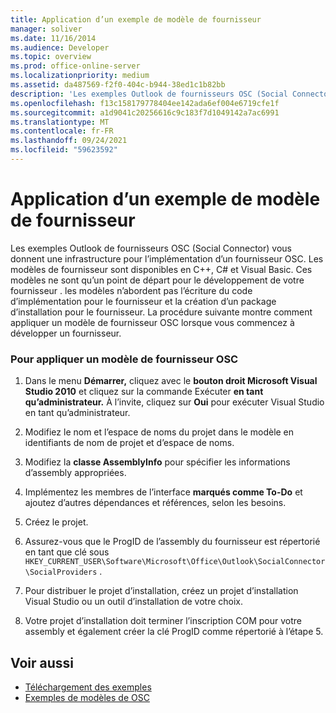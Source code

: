 ```yaml
---
title: Application d’un exemple de modèle de fournisseur
manager: soliver
ms.date: 11/16/2014
ms.audience: Developer
ms.topic: overview
ms.prod: office-online-server
ms.localizationpriority: medium
ms.assetid: da487569-f2f0-404c-b944-38ed1c1b82bb
description: 'Les exemples Outlook de fournisseurs OSC (Social Connector) vous donnent une infrastructure pour l’implémentation d’un fournisseur OSC. '
ms.openlocfilehash: f13c158179778404ee142ada6ef004e6719cfe1f
ms.sourcegitcommit: a1d9041c20256616c9c183f7d1049142a7ac6991
ms.translationtype: MT
ms.contentlocale: fr-FR
ms.lasthandoff: 09/24/2021
ms.locfileid: "59623592"
---
```

# <a name="applying-a-sample-provider-template"></a>Application d’un exemple de modèle de fournisseur

Les exemples Outlook de fournisseurs OSC (Social Connector) vous donnent une infrastructure pour l’implémentation d’un fournisseur OSC. Les modèles de fournisseur sont disponibles en C++, C# et Visual Basic. Ces modèles ne sont qu’un point de départ pour le développement de votre fournisseur . les modèles n’abordent pas l’écriture du code d’implémentation pour le fournisseur et la création d’un package d’installation pour le fournisseur. La procédure suivante montre comment appliquer un modèle de fournisseur OSC lorsque vous commencez à développer un fournisseur.
  
### <a name="to-apply-an-osc-provider-template"></a>Pour appliquer un modèle de fournisseur OSC

1. Dans le menu **Démarrer,** cliquez avec le **bouton droit Microsoft Visual Studio 2010** et cliquez sur la commande Exécuter **en tant qu’administrateur.** À l’invite, cliquez sur **Oui** pour exécuter Visual Studio en tant qu’administrateur. 
    
2. Modifiez le nom et l’espace de noms du projet dans le modèle en identifiants de nom de projet et d’espace de noms.
    
3. Modifiez la **classe AssemblyInfo** pour spécifier les informations d’assembly appropriées. 
    
4. Implémentez les membres de l’interface **marqués comme To-Do** et ajoutez d’autres dépendances et références, selon les besoins. 
    
5. Créez le projet.
    
6. Assurez-vous que le ProgID de l’assembly du fournisseur est répertorié en tant que clé sous  `HKEY_CURRENT_USER\Software\Microsoft\Office\Outlook\SocialConnector\SocialProviders` .
    
7. Pour distribuer le projet d’installation, créez un projet d’installation Visual Studio ou un outil d’installation de votre choix.
    
8. Votre projet d’installation doit terminer l’inscription COM pour votre assembly et également créer la clé ProgID comme répertorié à l’étape 5.
    
## <a name="see-also"></a>Voir aussi

- [Téléchargement des exemples](downloading-the-samples.md)
- [Exemples de modèles de OSC](osc-sample-templates.md)

